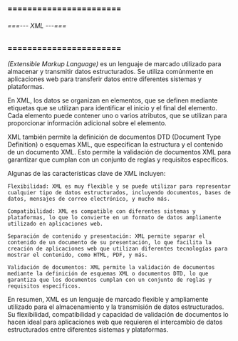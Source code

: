 ### ======================= ###
###### ===--- XML ---=== ######
### ======================= ###

[](XML) *(Extensible Markup Language)* es un lenguaje de marcado utilizado para almacenar y transmitir datos estructurados. Se utiliza comúnmente en aplicaciones web para transferir datos entre diferentes sistemas y plataformas.

En XML, los datos se organizan en elementos, que se definen mediante etiquetas que se utilizan para identificar el inicio y el final del elemento. Cada elemento puede contener uno o varios atributos, que se utilizan para proporcionar información adicional sobre el elemento.

XML también permite la definición de documentos DTD (Document Type Definition) o esquemas XML, que especifican la estructura y el contenido de un documento XML. Esto permite la validación de documentos XML para garantizar que cumplan con un conjunto de reglas y requisitos específicos.

Algunas de las características clave de XML incluyen:

	Flexibilidad: XML es muy flexible y se puede utilizar para representar cualquier tipo de datos estructurados, incluyendo documentos, bases de datos, mensajes de correo electrónico, y mucho más.

	Compatibilidad: XML es compatible con diferentes sistemas y plataformas, lo que lo convierte en un formato de datos ampliamente utilizado en aplicaciones web.

	Separación de contenido y presentación: XML permite separar el contenido de un documento de su presentación, lo que facilita la creación de aplicaciones web que utilizan diferentes tecnologías para mostrar el contenido, como HTML, PDF, y más.

	Validación de documentos: XML permite la validación de documentos mediante la definición de esquemas XML o documentos DTD, lo que garantiza que los documentos cumplan con un conjunto de reglas y requisitos específicos.

En resumen, XML es un lenguaje de marcado flexible y ampliamente utilizado para el almacenamiento y la transmisión de datos estructurados. Su flexibilidad, compatibilidad y capacidad de validación de documentos lo hacen ideal para aplicaciones web que requieren el intercambio de datos estructurados entre diferentes sistemas y plataformas.